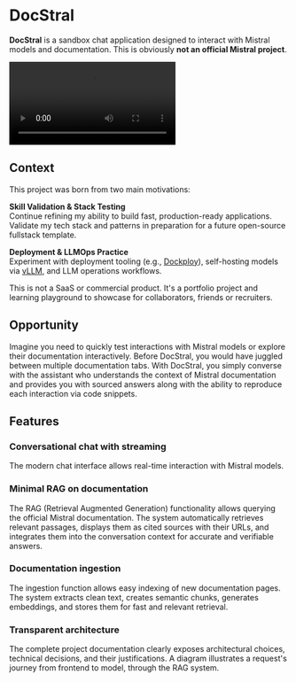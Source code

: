 # DocStral

**DocStral** is a sandbox chat application designed to interact with Mistral models and documentation. This is obviously **not an official Mistral project**.

![docstral-demo.mp4](/docstral/docstral-demo.mp4)

## Context

This project was born from two main motivations:

**Skill Validation & Stack Testing**  
Continue refining my ability to build fast, production-ready applications. Validate my tech stack and patterns in preparation for a future open-source fullstack template.

**Deployment & LLMOps Practice**  
Experiment with deployment tooling (e.g., [Dockploy](https://dockploy.com)), self-hosting models via [vLLM](https://github.com/vllm-project/vllm), and LLM operations workflows.

This is not a SaaS or commercial product. It's a portfolio project and learning playground to showcase for collaborators, friends or recruiters.

## Opportunity

Imagine you need to quickly test interactions with Mistral models or explore their documentation interactively. Before DocStral, you would have juggled between multiple documentation tabs. With DocStral, you simply converse with the assistant who understands the context of Mistral documentation and provides you with sourced answers along with the ability to reproduce each interaction via code snippets.

## Features

### Conversational chat with streaming

The modern chat interface allows real-time interaction with Mistral models.

### Minimal RAG on documentation

The RAG (Retrieval Augmented Generation) functionality allows querying the official Mistral documentation. The system automatically retrieves relevant passages, displays them as cited sources with their URLs, and integrates them into the conversation context for accurate and verifiable answers.

### Documentation ingestion

The ingestion function allows easy indexing of new documentation pages. The system extracts clean text, creates semantic chunks, generates embeddings, and stores them for fast and relevant retrieval.

### Transparent architecture

The complete project documentation clearly exposes architectural choices, technical decisions, and their justifications. A diagram illustrates a request's journey from frontend to model, through the RAG system.
